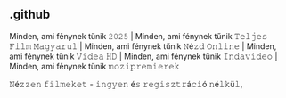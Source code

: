 ## .github

Minden, ami fénynek tűnik 𝟸𝟶𝟸𝟻 | Minden, ami fénynek tűnik 𝚃𝚎𝚕𝚓𝚎𝚜 𝙵𝚒𝚕𝚖 𝙼𝚊𝚐𝚢𝚊𝚛𝚞𝚕 | Minden, ami fénynek tűnik 𝙽é𝚣𝚍 𝙾𝚗𝚕𝚒𝚗𝚎 | Minden, ami fénynek tűnik 𝚅𝚒𝚍𝚎𝚊 𝙷𝙳 | Minden, ami fénynek tűnik 𝙸𝚗𝚍𝚊𝚟𝚒𝚍𝚎𝚘  | Minden, ami fénynek tűnik 𝚖𝚘𝚣𝚒𝚙𝚛𝚎𝚖𝚒𝚎𝚛𝚎𝚔

𝙽é𝚣𝚣𝚎𝚗 𝚏𝚒𝚕𝚖𝚎𝚔𝚎𝚝 - 𝚒𝚗𝚐𝚢𝚎𝚗 é𝚜 𝚛𝚎𝚐𝚒𝚜𝚣𝚝𝚛á𝚌𝚒ó 𝚗é𝚕𝚔ü𝚕,
